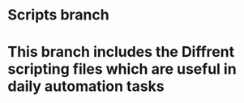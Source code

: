 # Scripts branch 
# This branch includes the Diffrent scripting files which are useful in daily automation tasks
